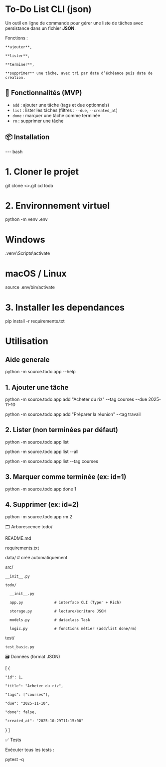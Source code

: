 # To-Do List CLI (json)

Un outil en ligne de commande pour gérer une liste de tâches avec persistance dans un fichier **JSON**.

Fonctions : 

    **ajouter**, 
    
    **lister**, 
    
    **terminer**, 
    
    **supprimer** une tâche, avec tri par date d’échéance puis date de création.

## 🚀 Fonctionnalités (MVP)

- `add` : ajouter une tâche (tags et due optionnels)
- `list` : lister les tâches (filtres : `--due`, `--created_at`)
- `done` : marquer une tâche comme terminée
- `rm` : supprimer une tâche

## 📦 Installation

--- bash
# 1. Cloner le projet
git clone <>.git
cd todo

# 2. Environnement virtuel
python -m venv .env
# Windows
.venv\Scripts\activate
# macOS / Linux
source .env/bin/activate

# 3. Installer les dependances
pip install -r requirements.txt

# Utilisation 

## Aide generale
python -m source.todo.app --help

## 1. Ajouter une tâche

python -m source.todo.app add "Acheter du riz" --tag courses --due 2025-11-10

python -m source.todo.app add "Préparer la réunion" --tag travail

## 2. Lister (non terminées par défaut)


python -m source.todo.app list

python -m source.todo.app list --all

python -m source.todo.app list --tag courses


## 3. Marquer comme terminée (ex: id=1)
python -m source.todo.app done 1

## 4. Supprimer (ex: id=2)
python -m source.todo.app rm 2

🗂️ Arborescence
todo/

  README.md
  
  requirements.txt
  
  data/                    # créé automatiquement
  
  src/
  
    __init__.py
    
    todo/
    
      __init__.py
      
      app.py              # interface CLI (Typer + Rich)
      
      storage.py          # lecture/écriture JSON
      
      models.py           # dataclass Task
      
      logic.py            # fonctions métier (add/list done/rm)
      
  test/
  
    test_basic.py

🗃️ Données (format JSON)

[
  {
  
    "id": 1,
    
    "title": "Acheter du riz",
    
    "tags": ["courses"],
    
    "due": "2025-11-10",
    
    "done": false,
    
    "created_at": "2025-10-29T11:15:00"
  }
]

✅ Tests

Exécuter tous les tests :

pytest -q
